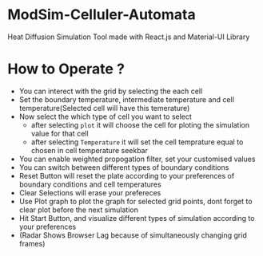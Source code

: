# ModSim-Celluler-Automata
Heat Diffusion Simulation Tool made with React.js and Material-UI Library

# How to Operate ?
- You can interect with the grid by selecting the each cell
- Set the boundary temperature, intermediate temperature and cell temperature(Selected cell will have this temerature)
- Now select the which type of cell you want to select 
  - after selecting `plot` it will choose the cell for ploting the simulation value for that cell
  - after selecting `Temperature` it will set the cell temprature equal to chosen in  cell temperature seekbar
- You can enable weighted propogation filter, set your customised values
- You can switch between different types of boundary conditions
- Reset Button will reset the plate according to your preferences of boundary conditions and cell temperatures
- Clear Selections will erase your prefereces
- Use Plot graph to plot the graph for selected grid points, dont forget to clear plot before the next simulation
- Hit Start Button, and visualize different types of simulation according to your preferences
- (Radar Shows Browser Lag because of simultaneously changing grid frames)
